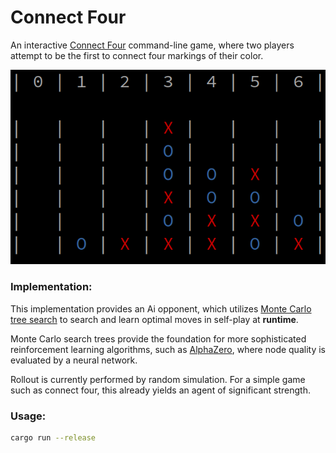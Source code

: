 # Connect Four

An interactive [Connect Four](https://en.wikipedia.org/wiki/Connect_Four) command-line game,
where two players attempt to be the first to connect four markings of their color.

![game](game.png)

### Implementation:

This implementation provides an Ai opponent,
which utilizes [Monte Carlo tree search](https://en.wikipedia.org/wiki/Monte_Carlo_tree_search)
to search and learn optimal moves in self-play at **runtime**.

Monte Carlo search trees provide the foundation for more sophisticated reinforcement learning algorithms,
such as [AlphaZero](https://en.wikipedia.org/wiki/AlphaZero),
where node quality is evaluated by a neural network.

Rollout is currently performed by random simulation.
For a simple game such as connect four, this already yields an agent of significant strength.

### Usage:

```bash
cargo run --release
```
